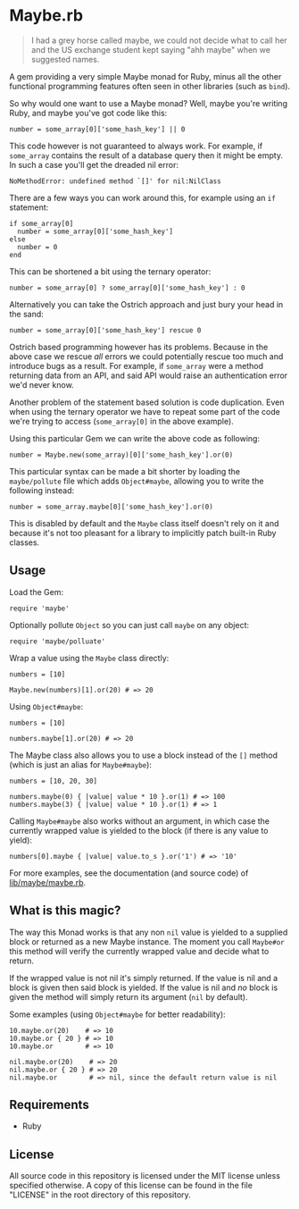 # Maybe.rb

> I had a grey horse called maybe, we could not decide what to call her and the
> US exchange student kept saying "ahh maybe" when we suggested names.

A gem providing a very simple Maybe monad for Ruby, minus all the other
functional programming features often seen in other libraries (such as `bind`).

So why would one want to use a Maybe monad? Well, maybe you're writing Ruby, and
maybe you've got code like this:

    number = some_array[0]['some_hash_key'] || 0

This code however is not guaranteed to always work. For example, if `some_array`
contains the result of a database query then it might be empty. In such a case
you'll get the dreaded nil error:

    NoMethodError: undefined method `[]' for nil:NilClass

There are a few ways you can work around this, for example using an `if`
statement:

    if some_array[0]
      number = some_array[0]['some_hash_key']
    else
      number = 0
    end

This can be shortened a bit using the ternary operator:

    number = some_array[0] ? some_array[0]['some_hash_key'] : 0

Alternatively you can take the Ostrich approach and just bury your head in the
sand:

    number = some_array[0]['some_hash_key'] rescue 0

Ostrich based programming however has its problems. Because in the above case we
rescue _all_ errors we could potentially rescue too much and introduce bugs as a
result. For example, if `some_array` were a method returning data from an API,
and said API would raise an authentication error we'd never know.

Another problem of the statement based solution is code duplication. Even when
using the ternary operator we have to repeat some part of the code we're trying
to access (`some_array[0]` in the above example).

Using this particular Gem we can write the above code as following:

    number = Maybe.new(some_array)[0]['some_hash_key'].or(0)

This particular syntax can be made a bit shorter by loading the `maybe/pollute`
file which adds `Object#maybe`, allowing you to write the following instead:

    number = some_array.maybe[0]['some_hash_key'].or(0)

This is disabled by default and the `Maybe` class itself doesn't rely on it and
because it's not too pleasant for a library to implicitly patch built-in Ruby
classes.

## Usage

Load the Gem:

    require 'maybe'

Optionally pollute `Object` so you can just call `maybe` on any object:

    require 'maybe/polluate'

Wrap a value using the `Maybe` class directly:

    numbers = [10]

    Maybe.new(numbers)[1].or(20) # => 20

Using `Object#maybe`:

    numbers = [10]

    numbers.maybe[1].or(20) # => 20

The Maybe class also allows you to use a block instead of the `[]` method (which
is just an alias for `Maybe#maybe`):

    numbers = [10, 20, 30]

    numbers.maybe(0) { |value| value * 10 }.or(1) # => 100
    numbers.maybe(3) { |value| value * 10 }.or(1) # => 1

Calling `Maybe#maybe` also works without an argument, in which case the
currently wrapped value is yielded to the block (if there is any value to
yield):

    numbers[0].maybe { |value| value.to_s }.or('1') # => '10'

For more examples, see the documentation (and source code) of
[lib/maybe/maybe.rb](lib/maybe/maybe.rb).

## What is this magic?

The way this Monad works is that any non `nil` value is yielded to a supplied
block or returned as a new Maybe instance. The moment you call `Maybe#or` this
method will verify the currently wrapped value and decide what to return.

If the wrapped value is not nil it's simply returned. If the value is nil and a
block is given then said block is yielded. If the value is nil and _no_ block is
given the method will simply return its argument (`nil` by default).

Some examples (using `Object#maybe` for better readability):

    10.maybe.or(20)    # => 10
    10.maybe.or { 20 } # => 10
    10.maybe.or        # => 10

    nil.maybe.or(20)    # => 20
    nil.maybe.or { 20 } # => 20
    nil.maybe.or        # => nil, since the default return value is nil

## Requirements

* Ruby

## License

All source code in this repository is licensed under the MIT license unless
specified otherwise. A copy of this license can be found in the file "LICENSE"
in the root directory of this repository.

